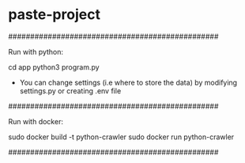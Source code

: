 # paste-project

################################################

Run with python:

cd app
python3 program.py

* You can change settings (i.e where to store the data) by modifying settings.py or creating .env file

################################################

Run with docker:

sudo docker build -t python-crawler
sudo docker run python-crawler

################################################
